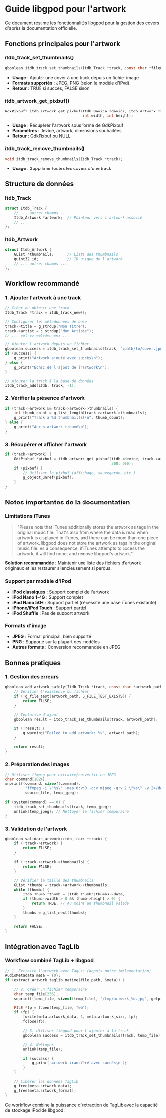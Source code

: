 # Guide libgpod pour l'artwork

Ce document résume les fonctionnalités libgpod pour la gestion des covers d'après la documentation officielle.

## Fonctions principales pour l'artwork

### itdb_track_set_thumbnails()
```c
gboolean itdb_track_set_thumbnails(Itdb_Track *track, const char *filename);
```
- **Usage** : Ajouter une cover à une track depuis un fichier image
- **Formats supportés** : JPEG, PNG (selon le modèle d'iPod)
- **Retour** : TRUE si succès, FALSE sinon

### itdb_artwork_get_pixbuf()
```c
GdkPixbuf* itdb_artwork_get_pixbuf(Itdb_Device *device, Itdb_Artwork *artwork, 
                                   int width, int height);
```
- **Usage** : Récupérer l'artwork sous forme de GdkPixbuf
- **Paramètres** : device, artwork, dimensions souhaitées
- **Retour** : GdkPixbuf ou NULL

### itdb_track_remove_thumbnails()
```c
void itdb_track_remove_thumbnails(Itdb_Track *track);
```
- **Usage** : Supprimer toutes les covers d'une track

## Structure de données

### Itdb_Track
```c
struct Itdb_Track {
    // ... autres champs ...
    Itdb_Artwork *artwork;  // Pointeur vers l'artwork associé
    // ...
};
```

### Itdb_Artwork
```c
struct Itdb_Artwork {
    GList *thumbnails;      // Liste des thumbnails
    guint32 id;             // ID unique de l'artwork
    // ... autres champs ...
};
```

## Workflow recommandé

### 1. Ajouter l'artwork à une track
```c
// Créer ou obtenir une track
Itdb_Track *track = itdb_track_new();

// Configurer les métadonnées de base
track->title = g_strdup("Mon Titre");
track->artist = g_strdup("Mon Artiste");
// ... autres métadonnées ...

// Ajouter l'artwork depuis un fichier
gboolean success = itdb_track_set_thumbnails(track, "/path/to/cover.jpg");
if (success) {
    g_print("Artwork ajouté avec succès\n");
} else {
    g_print("Échec de l'ajout de l'artwork\n");
}

// Ajouter la track à la base de données
itdb_track_add(itdb, track, -1);
```

### 2. Vérifier la présence d'artwork
```c
if (track->artwork && track->artwork->thumbnails) {
    int thumb_count = g_list_length(track->artwork->thumbnails);
    g_print("Track a %d thumbnail(s)\n", thumb_count);
} else {
    g_print("Aucun artwork trouvé\n");
}
```

### 3. Récupérer et afficher l'artwork
```c
if (track->artwork) {
    GdkPixbuf *pixbuf = itdb_artwork_get_pixbuf(itdb->device, track->artwork, 
                                                300, 300);
    if (pixbuf) {
        // Utiliser le pixbuf (affichage, sauvegarde, etc.)
        g_object_unref(pixbuf);
    }
}
```

## Notes importantes de la documentation

### Limitations iTunes
> "Please note that iTunes additionally stores the artwork as tags in the
> original music file. That's also from where the data is read when
> artwork is displayed in iTunes, and there can be more than one piece
> of artwork. libgpod does not store the artwork as tags in the original
> music file. As a consequence, if iTunes attempts to access the
> artwork, it will find none, and remove libgpod's artwork."

**Solution recommandée** : Maintenir une liste des fichiers d'artwork originaux et les restaurer silencieusement si perdus.

### Support par modèle d'iPod
- **iPod classiques** : Support complet de l'artwork
- **iPod Nano 1-4G** : Support complet
- **iPod Nano 5G+** : Support partiel (nécessite une base iTunes existante)
- **iPhone/iPod Touch** : Support partiel
- **iPod Shuffle** : Pas de support artwork

### Formats d'image
- **JPEG** : Format principal, bien supporté
- **PNG** : Supporté sur la plupart des modèles
- **Autres formats** : Conversion recommandée en JPEG

## Bonnes pratiques

### 1. Gestion des erreurs
```c
gboolean add_artwork_safely(Itdb_Track *track, const char *artwork_path) {
    // Vérifier l'existence du fichier
    if (!g_file_test(artwork_path, G_FILE_TEST_EXISTS)) {
        return FALSE;
    }
    
    // Tentative d'ajout
    gboolean result = itdb_track_set_thumbnails(track, artwork_path);
    
    if (!result) {
        g_warning("Failed to add artwork: %s", artwork_path);
    }
    
    return result;
}
```

### 2. Préparation des images
```c
// Utiliser ffmpeg pour extraire/convertir en JPEG
char command[1024];
snprintf(command, sizeof(command), 
         "ffmpeg -i \"%s\" -map 0:v:0 -c:v mjpeg -q:v 2 \"%s\" -y 2>/dev/null",
         source_file, temp_jpeg);
         
if (system(command) == 0) {
    itdb_track_set_thumbnails(track, temp_jpeg);
    unlink(temp_jpeg); // Nettoyer le fichier temporaire
}
```

### 3. Validation de l'artwork
```c
gboolean validate_artwork(Itdb_Track *track) {
    if (!track->artwork) {
        return FALSE;
    }
    
    if (!track->artwork->thumbnails) {
        return FALSE;
    }
    
    // Vérifier la taille des thumbnails
    GList *thumbs = track->artwork->thumbnails;
    while (thumbs) {
        Itdb_Thumb *thumb = (Itdb_Thumb*)thumbs->data;
        if (thumb->width > 0 && thumb->height > 0) {
            return TRUE; // Au moins un thumbnail valide
        }
        thumbs = g_list_next(thumbs);
    }
    
    return FALSE;
}
```

## Intégration avec TagLib

### Workflow combiné TagLib + libgpod
```c
// 1. Extraire l'artwork avec TagLib (depuis notre implementation)
AudioMetadata meta = {0};
if (extract_artwork_taglib_native(file_path, &meta)) {
    
    // 2. Créer un fichier temporaire
    char temp_file[256];
    snprintf(temp_file, sizeof(temp_file), "/tmp/artwork_%d.jpg", getpid());
    
    FILE *fp = fopen(temp_file, "wb");
    if (fp) {
        fwrite(meta.artwork_data, 1, meta.artwork_size, fp);
        fclose(fp);
        
        // 3. Utiliser libgpod pour l'ajouter à la track
        gboolean success = itdb_track_set_thumbnails(track, temp_file);
        
        // 4. Nettoyer
        unlink(temp_file);
        
        if (success) {
            g_print("Artwork transféré avec succès\n");
        }
    }
    
    // Libérer les données TagLib
    g_free(meta.artwork_data);
    g_free(meta.artwork_format);
}
```

Ce workflow combine la puissance d'extraction de TagLib avec la capacité de stockage iPod de libgpod.